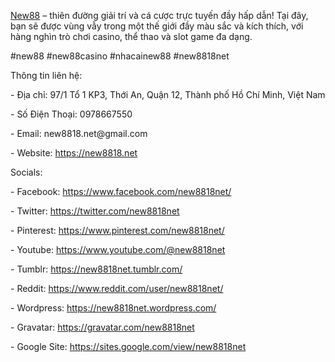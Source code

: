 <p><a href="https://new8818.net">New88</a> – thiên đường giải trí và cá cược trực tuyến đầy hấp dẫn! Tại đây, bạn sẽ được vùng vẫy trong một thế giới đầy màu sắc và kích thích, với hàng nghìn trò chơi casino, thể thao và slot game đa dạng.<p>
<p>#new88 #new88casino #nhacainew88 #new8818net<p>
<p>Thông tin liên hệ:<p>
<p>- Địa chỉ: 97/1 Tổ 1 KP3, Thới An, Quận 12, Thành phố Hồ Chí Minh, Việt Nam<p>
<p>- Số Điện Thoại: 0978667550<p>
<p>- Email: new8818.net@gmail.com<p>
<p>- Website: <a href="https://new8818.net">https://new8818.net</a><p>
<p>Socials:<p>
<p>- Facebook: <a href="https://www.facebook.com/new8818net/">https://www.facebook.com/new8818net/</a><p>
<p>- Twitter: <a href="https://twitter.com/new8818net">https://twitter.com/new8818net</a><p>
<p>- Pinterest: <a href="https://www.pinterest.com/new8818net/">https://www.pinterest.com/new8818net/</a><p>
<p>- Youtube: <a href="https://www.youtube.com/@new8818net">https://www.youtube.com/@new8818net</a><p>
<p>- Tumblr: <a href="https://new8818net.tumblr.com/">https://new8818net.tumblr.com/</a><p>
<p>- Reddit: <a href="https://www.reddit.com/user/new8818net/">https://www.reddit.com/user/new8818net/</a><p>
<p>- Wordpress: <a href="https://new8818net.wordpress.com/">https://new8818net.wordpress.com/</a><p>
<p>- Gravatar: <a href="https://gravatar.com/new8818net">https://gravatar.com/new8818net</a><p>
<p>- Google Site: <a href="https://sites.google.com/view/new8818net">https://sites.google.com/view/new8818net</a><p>